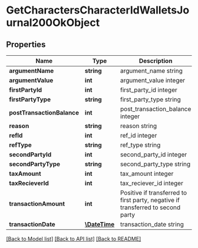 # GetCharactersCharacterIdWalletsJournal200OkObject

## Properties
Name | Type | Description | Notes
------------ | ------------- | ------------- | -------------
**argumentName** | **string** | argument_name string | [optional] 
**argumentValue** | **int** | argument_value integer | [optional] 
**firstPartyId** | **int** | first_party_id integer | [optional] 
**firstPartyType** | **string** | first_party_type string | [optional] 
**postTransactionBalance** | **int** | post_transaction_balance integer | [optional] 
**reason** | **string** | reason string | [optional] 
**refId** | **int** | ref_id integer | 
**refType** | **string** | ref_type string | 
**secondPartyId** | **int** | second_party_id integer | [optional] 
**secondPartyType** | **string** | second_party_type string | [optional] 
**taxAmount** | **int** | tax_amount integer | [optional] 
**taxRecieverId** | **int** | tax_reciever_id integer | [optional] 
**transactionAmount** | **int** | Positive if transferred to first party, negative if transferred to second party | [optional] 
**transactionDate** | [**\DateTime**](\DateTime.md) | transaction_date string | 

[[Back to Model list]](../README.md#documentation-for-models) [[Back to API list]](../README.md#documentation-for-api-endpoints) [[Back to README]](../README.md)


